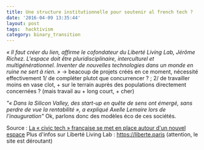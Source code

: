 ```yaml
---
title: Une structure institutionnelle pour soutenir al french tech ?
date: '2016-04-09 13:35:44'
layout: post
tags:  hacktivism
category: binary_transition
---
```



*« Il faut créer du lien, affirme le cofondateur du Liberté Living Lab, Jérôme Richez. L'espace doit être pluridisciplinaire, interculturel et multigénérationnel. Inventer de nouvelles technologies dans un monde en ruine ne sert à rien. »*
-> beacoup de projets créés en ce moment, nécessité effectivement 1/ de compléter plutot que concurrencer ? ; 2/ de travailler moins en vase clot, + sur le terrain auprès des populations directement concernées ?  (mais travail au + long court, + cher)


*"« Dans la Silicon Valley, des start-up en quête de sens ont émergé, sans perdre de vue la rentabilité », a expliqué Axelle Lemaire lors de l'inauguration"*
Ok, parlons donc des modèles éco de ces sociétés.


Source : [La « civic tech » française se met en place autour d'un nouvel espace][lesechos]
Plus d'infos sur Liberté Living Lab : https://liberte.paris (attention, le site est déroutant)



[lesechos]: http://business.lesechos.fr/entrepreneurs/idees-de-business/021841941305-la-civic-tech-francaise-se-met-en-place-autour-d-un-nouvel-espace-209543.php

